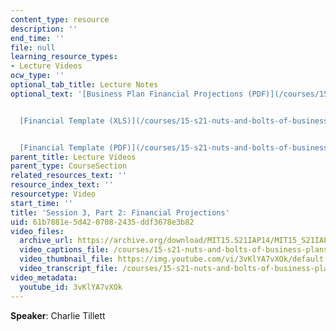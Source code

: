 ```yaml
---
content_type: resource
description: ''
end_time: ''
file: null
learning_resource_types:
- Lecture Videos
ocw_type: ''
optional_tab_title: Lecture Notes
optional_text: '[Business Plan Financial Projections (PDF)](/courses/15-s21-nuts-and-bolts-of-business-plans-january-iap-2014/resources/mit15_s21iap14_session3-2)


  [Financial Template (XLS)](/courses/15-s21-nuts-and-bolts-of-business-plans-january-iap-2014/resources/mit15_s21iap14_fncltemp13)


  [Financial Template (PDF)](/courses/15-s21-nuts-and-bolts-of-business-plans-january-iap-2014/resources/mit15_s21iap14_fncltemp13-1)'
parent_title: Lecture Videos
parent_type: CourseSection
related_resources_text: ''
resource_index_text: ''
resourcetype: Video
start_time: ''
title: 'Session 3, Part 2: Financial Projections'
uid: 61b7881e-5d42-0708-2435-ddf3678e3b82
video_files:
  archive_url: https://archive.org/download/MIT15.S21IAP14/MIT15_S21IAP14_S3P2_300k.mp4
  video_captions_file: /courses/15-s21-nuts-and-bolts-of-business-plans-january-iap-2014/b03e97d4ce4452378872d47260a5ee72_3vKlYA7vXOk.vtt
  video_thumbnail_file: https://img.youtube.com/vi/3vKlYA7vXOk/default.jpg
  video_transcript_file: /courses/15-s21-nuts-and-bolts-of-business-plans-january-iap-2014/b16fa34978060ea082620abd9ed11bf1_3vKlYA7vXOk.pdf
video_metadata:
  youtube_id: 3vKlYA7vXOk
---
```


**Speaker**: Charlie Tillett